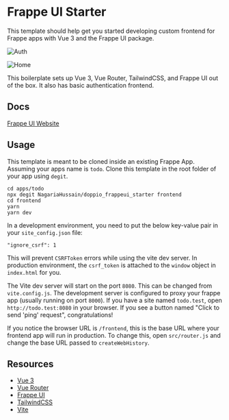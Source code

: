 # Frappe UI Starter

This template should help get you started developing custom frontend for Frappe
apps with Vue 3 and the Frappe UI package.

![Auth](https://user-images.githubusercontent.com/34810212/236846289-ac31c292-81ea-4456-be65-95773a4049be.png)

![Home](https://user-images.githubusercontent.com/34810212/236846299-fd534e2b-1c06-4f01-a4f2-91a27547cd55.png)

This boilerplate sets up Vue 3, Vue Router, TailwindCSS, and Frappe UI out of
the box. It also has basic authentication frontend.

## Docs

[Frappe UI Website](https://frappeui.com)

## Usage

This template is meant to be cloned inside an existing Frappe App. Assuming your
apps name is `todo`. Clone this template in the root folder of your app using `degit`.

```
cd apps/todo
npx degit NagariaHussain/doppio_frappeui_starter frontend
cd frontend
yarn
yarn dev
```

In a development environment, you need to put the below key-value pair in your `site_config.json` file:

```
"ignore_csrf": 1
```

This will prevent `CSRFToken` errors while using the vite dev server. In production environment, the `csrf_token` is attached to the `window` object in `index.html` for you.

The Vite dev server will start on the port `8080`. This can be changed from `vite.config.js`.
The development server is configured to proxy your frappe app (usually running on port `8000`). If you have a site named `todo.test`, open `http://todo.test:8080` in your browser. If you see a button named "Click to send 'ping' request", congratulations!

If you notice the browser URL is `/frontend`, this is the base URL where your frontend app will run in production.
To change this, open `src/router.js` and change the base URL passed to `createWebHistory`.

## Resources

- [Vue 3](https://v3.vuejs.org/guide/introduction.html)
- [Vue Router](https://next.router.vuejs.org/guide/)
- [Frappe UI](https://github.com/frappe/frappe-ui)
- [TailwindCSS](https://tailwindcss.com/docs/utility-first)
- [Vite](https://vitejs.dev/guide/)
